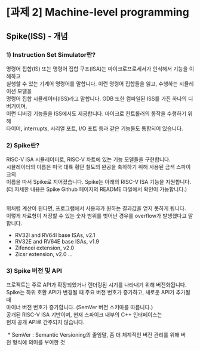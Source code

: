 # [과제 2] Machine-level programming

## Spike(ISS) - 개념

### 1) Instruction Set Simulator란?

명령어 집합(IS) 또는 명령어 집합 구조(ISA)는 마이크로프로세서가 인식해서 기능을 이해하고<br>
실행할 수 있는 기계어 명령어를 말합니다. 이런 명령어 집합들을 읽고, 수행하는 시뮬레이션 모델을<br>
명령어 집합 시뮬레이터(ISS)라고 말합니다. GDB 또한 컴파일된 ISS를 가진 하나의 디버거이며,<br>
이런 디버깅 기능들을 ISS에서도 제공합니다. 마이크로 컨트롤러의 동작을 수행하기 위해<br> 
타이머, interrupts, 시리얼 포트, I/O 포트 등과 같은 기능들도 통합되어 있습니다.<br>

### 2) Spike란?

RISC-V ISA 시뮬레이터로, RISC-V 차트에 있는 기능 모델들을 구현합니다.<br>
시뮬레이터의 이름은 미국 대륙 횡단 철도의 완공을 축하하기 위해 사용된 금색 스파이크의<br>
이름을 따서 Spike로 지어졌습니다. Spike는 아래의 RISC-V ISA 기능을 지원합니다.<br>
(더 자세한 내용은 Spike Github 페이지의 README 파일에서 확인이 가능합니다.)<br>

<br>위처럼 계산이 된다면, 프로그램에서 사용자가 원하는 결과값을 얻지 못하게 됩니다.<br>
이렇게 자료형이 저장할 수 있는 숫자 범위를 벗어난 경우를 overflow가 발생했다고 말합니다.<br>

- RV32I and RV64I base ISAs, v2.1
- RV32E and RV64E base ISAs, v1.9
- Zifencei extension, v2.0
- Zicsr extension, v2.0 …

### 3) Spike 버전 및 API

프로젝트는 주로 API가 확장되었거나 렌더링된 시기를 나타내기 위해 버전화됩니다. <br>
Spike는 하위 호환 API가 변경될 때 주요 버전 번호가 증가하고, 새로운 API가 추가될 때<br>
마이너 버전 번호가 증가합니다. (SemVer 버전 스키마를 따릅니다.)<br>
공개된 RISC-V ISA 기반이며, 현재 스파이크 내부의 C++ 인터페이스는<br>
현재 공개 API로 간주되지 않습니다.<br>

 * SemVer : Semantic Versioning의 줄임말, 좀 더 체계적인 버전 관리를 위해 버전 형식에 의미를 부여한 것
